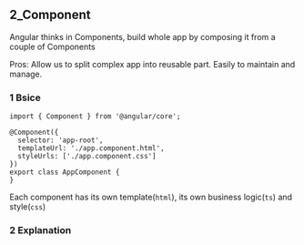 ## 2_Component

Angular thinks in Components, build whole app by composing it from a couple of Components

Pros: Allow us to split complex app into reusable part. Easily to maintain and manage.

### 1 Bsice
```
import { Component } from '@angular/core';

@Component({
  selector: 'app-root',
  templateUrl: './app.component.html',
  styleUrls: ['./app.component.css']
})
export class AppComponent {
}
```
Each component has its own template(`html`), its own business logic(`ts`) and style(`css`)

### 2 Explanation
